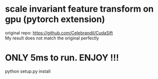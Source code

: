 # scale invariant feature transform on gpu (pytorch extension)
original repo: https://github.com/Celebrandil/CudaSift<br/>
My result does not match the original perfectly<br/>

# ONLY 5ms to run. ENJOY !!!
python setup.py install
